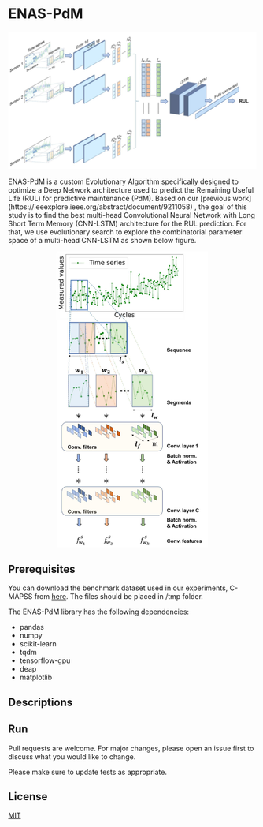# ENAS-PdM
<p align="center">
  <img width="800" src="/cnnlstm.png">
</p>
ENAS-PdM is a custom Evolutionary Algorithm specifically designed to optimize a Deep Network architecture used to predict the Remaining Useful Life (RUL) for predictive maintenance (PdM). Based on our [previous work](https://ieeexplore.ieee.org/abstract/document/9211058) , the goal of this study is to find the best multi-head Convolutional Neural Network with Long Short Term Memory (CNN-LSTM) architecture for the RUL prediction. For that, we use evolutionary search to explore the combinatorial parameter space of a multi-head CNN-LSTM as shown below figure.
<p align="center">
  <img height="600" src="/cnn_c.png">
</p>

## Prerequisites
You can download the benchmark dataset used in our experiments, C-MAPSS from [here](https://drive.google.com/drive/folders/1xHLtx9laqSTO_8LOFCdOBEkouMpbkAFM?usp=sharing).
The files should be placed in /tmp folder.

The ENAS-PdM library has the following dependencies:
- pandas
- numpy
- scikit-learn
- tqdm
- tensorflow-gpu
- deap
- matplotlib

## Descriptions


## Run
Pull requests are welcome. For major changes, please open an issue first to discuss what you would like to change.

Please make sure to update tests as appropriate.

## License
[MIT](https://choosealicense.com/licenses/mit/)
